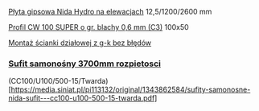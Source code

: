 [Płyta gipsowa Nida Hydro na elewacjach](https://www.siniat.pl/pl-pl/centrum-wiedzy/instrukcje-montazu/91331/plyta-gipsowa-nida-hydro-elewacje/)
12,5/1200/2600 mm

[Profil CW 100 SUPER o gr. blachy 0,6 mm (C3)](https://norgips.pl/produkty/profil-cw-100-super-o-gr-blachy-06-mm-c3-7.html) 100x50

[Montaż ścianki działowej z g-k bez błędów](https://muratordom.pl/wnetrza/prace-wykonczeniowe/montaz-scianki-dzialowej-z-g-k-bez-bledow-jak-zrobic-scianke-dzialowa-z-plyty-gipsowo-kartonowej-aa-pDhY-yFFQ-TBEv.html)


### [Sufit samonośny 3700mm rozpietosci](https://www.siniat.pl/pl-pl/produkty-i-systemy/systemy-siniat/sufity-samonosne/nida-sufit-cc100-u100-500-15-twarda/)

(CC100/U100/500-15/Twarda)[https://media.siniat.pl/pi113132/original/1343862584/sufity-samonosne-nida-sufit---cc100-u100-500-15-twarda.pdf]

